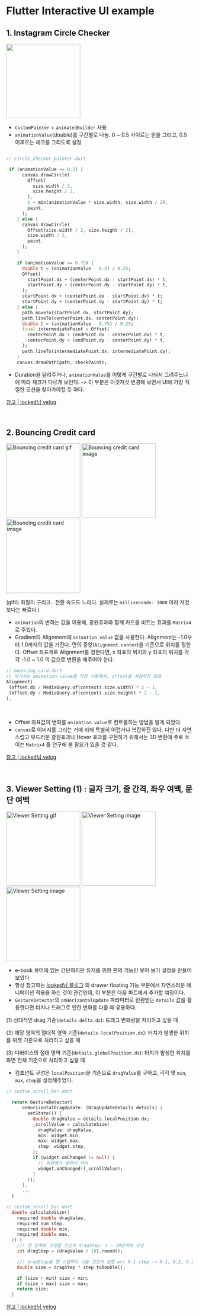 # Flutter Interactive UI example


## 1. Instagram Circle Checker

<img src="assets/images/video_1.gif" width="200">

- `CustomPainter` + `animatedBuilder` 사용
- `animationValue`(double)를 구간별로 나눔. 0 ~ 0.5 사이로는 원을 그리고, 0.5 이후로는 체크를 그리도록 설정

```dart

// circle_checker_painter.dart

 if (animationValue <= 0.5) {
      canvas.drawCircle(
        Offset(
          size.width / 2,
          size.height / 2,
        ),
        1 + min(animationValue * size.width, size.width / 2),
        paint,
      );
    } else {
      canvas.drawCircle(
        Offset(size.width / 2, size.height / 2),
        size.width / 2,
        paint,
      );
    }

    if (animationValue <= 0.75) {
      double t = (animationValue - 0.5) / 0.25;
      Offset(
        startPoint.dx + (centerPoint.dx - startPoint.dx) * t,
        startPoint.dy + (centerPoint.dy - startPoint.dy) * t,
      );
      startPoint.dx + (centerPoint.dx - startPoint.dx) * t;
      startPoint.dy + (centerPoint.dy - startPoint.dy) * t;
    } else {
      path.moveTo(startPoint.dx, startPoint.dy);
      path.lineTo(centerPoint.dx, centerPoint.dy);
      double t = (animationValue - 0.75) / 0.25;
      final intermediatePoint = Offset(
        centerPoint.dx + (endPoint.dx - centerPoint.dx) * t,
        centerPoint.dy + (endPoint.dy - centerPoint.dy) * t,
      );
      path.lineTo(intermediatePoint.dx, intermediatePoint.dy);
    }
    canvas.drawPath(path, checkPaint);
```

- Duration을 달리주거나, `animationValue`를 어떻게 구간별로 나눠서 그려주느냐에 따라 체크가 다르게 보인다. -> 이 부분은 이것저것 변경해 보면서 UI에 가장 적절한 모션을 찾아가야할 듯 하다.



[참고 | locked님 velog](https://velog.io/@locked/Flutter-3%EC%9D%BC-%EC%A7%80%EB%82%9C-%EC%9D%B8%EC%8A%A4%ED%83%80-%ED%94%BC%EB%93%9C)


<br>

## 2. Bouncing Credit card
<div>
<img src="assets/images/video_2.gif" width="200" alt="Bouncing credit card gif">
<img src="assets/images/image_1.png" width="200" alt="Bouncing credit card image">
<img src="assets/images/image_2.png" width="200" alt="Bouncing credit card image">
</div>


(gif라 화질이 구리고.. 전환 속도도 느리다. 
실제로는 `milliseconds: 1000` 이라 저것보다는 빠르다.)

- `animation`의 변하는 값을 이용해, 광원효과와 함께 카드를 비트는 효과를 `Matrix4`로 주었다.
- Gradient의 Alignment에 `animation.value` 값을 사용한다. Alignment는 -1.0부터 1.0까지의 값을 가진다. 면의 중앙(`Alignment.center`)을 기준으로 위치를 정한다. Offset 좌표계로 Alignment를 정한다면, x 좌표의 위치와 y 좌표의 위치를 각각 -1.0 ~ 1.0 의 값으로 변환을 해주어야 한다.

```dart
// bouncing_card.dart
// 여기서는 animation.value를 직접 사용해서, offset을 사용하지 않음
Alignment(
 (offset.dx / MediaQuery.of(context).size.width) * 2 - 1,
 (offset.dy / MediaQuery.of(context).size.height) * 2 - 1,
),
```

<br>

- Offset 좌표값의 변화를 `animation.value`로 컨트롤하는 방법을 알게 되었다. 
- `canvas`로 이미지를 그리는 거에 비해 특별히 어렵거나 복잡하진 않다. 다만 더 자연스럽고 부드러운 광원효과나 Hover 효과를 구현하기 위해서는 3D 변환에 주로 쓰이는 `Matrix4` 를 연구해 볼 필요가 있을 것 같다.


[참고 | locked님 velog](https://velog.io/@locked/Flutter-%EA%B7%B8%EB%9D%BC%EB%8D%B0%EC%9D%B4%EC%85%98%EC%9C%BC%EB%A1%9C-%EB%A7%8C%EB%93%A4%EC%96%B4%EB%B3%B4%EB%8A%94-%EA%B4%91%EC%9B%90-%ED%9A%A8%EA%B3%BC)


<br>

## 3. Viewer Setting (1) : 글자 크기, 줄 간격, 좌우 여백, 문단 여백

<img src="assets/images/video_3.gif" width="200" alt="Viewer Setting gif">
<img src="assets/images/image_3.png" width="200" alt="Viewer Setting image">
<img src="assets/images/image_4.png" width="200" alt="Viewer Setting image">



- e-book 뷰어에 있는 간단하지만 유저를 위한 편의 기능인 뷰어 보기 설정을 만들어 보았다
- 항상 참고하는 [looked님 블로그](https://velog.io/@locked/Flutter-%EB%B0%80%EB%A6%AC%EC%9D%98-%EC%84%9C%EC%9E%AC-%EB%94%B0%EB%9D%BC%ED%95%98%EA%B8%B0) 의 drawer floating 기능 부분에서 자연스러운 애니메이션 적용을 하는 것이 관건인데, 이 부분은 다음 파트에서 추가할 예정이다.
- `GestureDetector`의 `onHorizontalUpdate` 파라미터로 반환받는 `details` 값을 활용한다면 터치나 드래그로 인한 변화를 다룰 때 유용하다. 

(1) 상대적인 drag 기준(`details.delta.dx`): 드래그 변화량을 처리하고 싶을 때

(2) 해당 영역의 절대적 영역 기준(`details.localPosition.dx`): 터치가 발생한 위치를 위젯 기준으로 처리하고 싶을 때

(3) 디바이스의 절대 영역 기준(`details.globalPosition.dx`): 터치가 발생한 위치를 화면 전체 기준으로 처리하고 싶을 때

- 컴포넌트 구성은 `localPosition`을 기준으로 `dragValue`를 구하고, 각각 몇 `min`, `max`, `step`을 설정해주었다.
  
```dart
// custom_scroll_bar.dart

  return GestureDetector(
      onHorizontalDragUpdate: (DragUpdateDetails details) {
        setState(() {
          double dragValue = details.localPosition.dx;
          _scrollValue = calculateSize(
            dragValue: dragValue,
            min: widget.min,
            max: widget.max,
            step: widget.step,
          );
          if (widget.onChanged != null) {
            // 외부에서 받아서 처리
            widget.onChanged!(_scrollValue);
          }
        });
      },
      ...
  )
```
```dart
// custom_scroll_bar.dart
  double calculateSize({
    required double dragValue,
    required num step,
    required double min,
    required double max,
  }) {
    /// 몇 단계로 구성할 것인지 dragStep: 1 ~ 10단계로 구성
    int dragStep = (dragValue / 10).round();

    /// dragStep을 몇 스텝마다 나눌 것인지 설정 ex) 0.1 step -> 0.1, 0.2, 0.3 ...
    double size = dragStep * step.toDouble();

    if (size < min) size = min;
    if (size > max) size = max;
    return size;
  }
```

[참고 | locked님 velog](https://velog.io/@locked/Flutter-%EB%B0%80%EB%A6%AC%EC%9D%98-%EC%84%9C%EC%9E%AC-%EB%94%B0%EB%9D%BC%ED%95%98%EA%B8%B0)